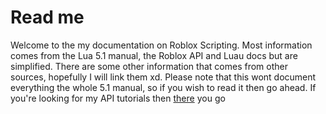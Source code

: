 # Read me

Welcome to the my documentation on Roblox Scripting. Most information comes from the Lua 5.1 manual, the Roblox API and Luau docs but are simplified. There are some other information that comes from other sources, hopefully I will link them xd. Please note that this wont document everything the whole 5.1 manual, so if you wish to read it then go ahead. If you're looking for my API tutorials then [there](https://st-vn.github.io/Roblox-API/) you go
